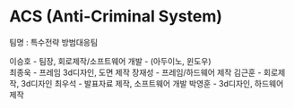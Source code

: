 # ACS (Anti-Criminal System) 

팀명 : 특수전략 방범대응팀

이승호 - 팀장, 회로제작/소프트웨어 개발 - (아두이노, 윈도우)\
최종욱 - 프레임 3d디자인, 도면 제작
장재성 - 프레임/하드웨어 제작
김근훈 - 회로제작, 3d디자인
최우석 - 발표자료 제작, 소프트웨어 개발
박영훈 - 3d디자인, 하드웨어 제작




